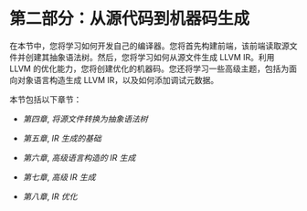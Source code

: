 # 第二部分：从源代码到机器码生成

在本节中，您将学习如何开发自己的编译器。您将首先构建前端，该前端读取源文件并创建其抽象语法树。然后，您将学习如何从源文件生成 LLVM IR。利用 LLVM 的优化能力，您将创建优化的机器码。您还将学习一些高级主题，包括为面向对象语言构造生成 LLVM IR，以及如何添加调试元数据。

本节包括以下章节：

+   *第四章*, *将源文件转换为抽象语法树*

+   *第五章*, *IR 生成的基础*

+   *第六章*, *高级语言构造的 IR 生成*

+   *第七章*, *高级 IR 生成*

+   *第八章*, *IR 优化*
